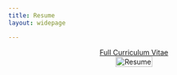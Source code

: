 ```yaml
---
title: Resume
layout: widepage

---
```


<div style="display: flex; justify-content: center;">
<a href="{{ site.baseurl }}/assets/img/Rostal CV 09-24-2024.pdf" class="actionbtn" download>
      Full Curriculum Vitae
    </a>
</div>

<div style="display: flex; justify-content: center; width: 100%; max-width: 1200px; margin: 0 auto;">
    <a href="{{ site.baseurl }}/assets/img/Rostal_Resume_2024.pdf" download>
        <img src="{{ site.baseurl }}/assets/img/Rostal_Resume_2024.png" alt="Resume" style="width: 100%; max-width: 1000px; height: auto;">
    </a>
</div>


